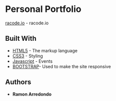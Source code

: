 # Personal Portfolio

[racode.io](https://racode.io) - racode.io

## Built With

* [HTML5](https://en.wikipedia.org/wiki/HTML5/) - The markup language
* [CSS3](https://developer.mozilla.org/en/docs/Web/CSS/CSS3) - Styling
* [Javascript](https://en.wikipedia.org/wiki/JavaScript) - Events
* [BOOTSTRAP](https://getbootstrap.com/)- Used to make the site responsive

## Authors

* **Ramon Arredondo**
